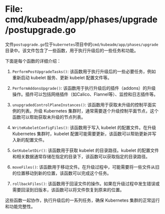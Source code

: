 # File: cmd/kubeadm/app/phases/upgrade/postupgrade.go

文件`postupgrade.go`位于`kubernetes`项目中的`cmd/kubeadm/app/phases/upgrade`目录中。该文件包含了一些函数，用于执行升级后的一些任务和功能。

下面是每个函数的详细介绍：

1. `PerformPostUpgradeTasks()`: 该函数用于执行升级后的一些必要任务，例如重新启动 kubelet 服务、更新 kubelet 配置文件等。

2. `PerformAddonsUpgrade()`: 该函数用于执行升级后的插件（addons）的升级操作。插件可以包括网络插件（如Calico、Flannel等）、监控和日志插件等。

3. `unupgradedControlPlaneInstances()`: 该函数用于获取未升级的控制平面实例的列表。升级 Kubernetes 集群时，通常需要逐个升级控制平面节点，这个函数可以帮助获取未升级的节点列表。

4. `WriteKubeletConfigFiles()`: 该函数用于写入 kubelet 的配置文件。在升级 Kubernetes 集群时，kubelet 配置可能需要更新，该函数可以帮助更新并写入新的配置文件。

5. `GetKubeletDir()`: 该函数用于获取 kubelet 的目录路径。kubelet 的配置文件和相关数据通常存储在指定的目录下，该函数可以获取指定的目录路径。

6. `moveFiles()`: 该函数用于移动文件。在升级过程中，可能需要将一些文件从旧的位置移动到新的位置，该函数可以完成这个任务。

7. `rollbackFiles()`: 该函数用于回滚文件的操作。如果在升级过程中发生错误或需要回滚到旧版本，该函数可以将文件恢复到原来的位置。

这些函数一起协作，执行升级后的一系列任务，确保 Kubernetes 集群的正常运行和功能完整性。

